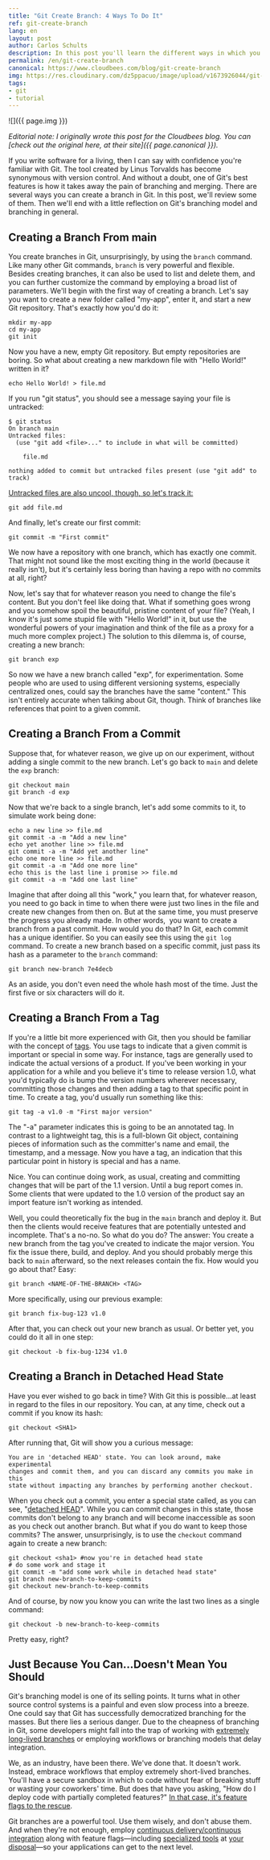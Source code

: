 ```yaml
---
title: "Git Create Branch: 4 Ways To Do It"
ref: git-create-branch
lang: en
layout: post
author: Carlos Schults
description: In this post you'll learn the different ways in which you can create branches in git.
permalink: /en/git-create-branch
canonical: https://www.cloudbees.com/blog/git-create-branch
img: https://res.cloudinary.com/dz5ppacuo/image/upload/v1673926044/git-beautiful-history/git-beautiful-history-cover.png
tags:
- git
- tutorial
---
```


![]({{ page.img }})

*Editorial note: I originally wrote this post for the Cloudbees blog.  You can [check out the original here, at their site]({{ page.canonical }}).*

If you write software for a living, then I can say with confidence you're familiar with Git. The tool created by Linus Torvalds has become synonymous with version control. And without a doubt, one of Git's best features is how it takes away the pain of branching and merging. There are several ways you can create a branch in Git. In this post, we'll review some of them. Then we'll end with a little reflection on Git's branching model and branching in general.

## Creating a Branch From main

You create branches in Git, unsurprisingly, by using the `branch` command. Like many other Git commands, `branch` is very powerful and flexible. Besides creating branches, it can also be used to list and delete them, and you can further customize the command by employing a broad list of parameters. We'll begin with the first way of creating a branch. Let's say you want to create a new folder called "my-app", enter it, and start a new Git repository. That's exactly how you'd do it:

```
mkdir my-app
cd my-app
git init
```


Now you have a new, empty Git repository. But empty repositories are boring. So what about creating a new markdown file with "Hello World!" written in it?

```
echo Hello World! > file.md
```


If you run "git status", you should see a message saying your file is untracked:

```
$ git status
On branch main
Untracked files:
  (use "git add <file>..." to include in what will be committed)

    file.md

nothing added to commit but untracked files present (use "git add" to track)
```


[Untracked files are also uncool, though, so let's track it:](https://www.cloudbees.com/blog/git-remove-untracked-files)

```
git add file.md
```


And finally, let's create our first commit:

```
git commit -m "First commit"
```


We now have a repository with one branch, which has exactly one commit. That might not sound like the most exciting thing in the world (because it really isn't), but it's certainly less boring than having a repo with no commits at all, right? 

Now, let's say that for whatever reason you need to change the file's content. But you don't feel like doing that. What if something goes wrong and you somehow spoil the beautiful, pristine content of your file? (Yeah, I know it's just some stupid file with "Hello World!" in it, but use the wonderful powers of your imagination and think of the file as a proxy for a much more complex project.) The solution to this dilemma is, of course, creating a new branch:

```
git branch exp
```


So now we have a new branch called "exp", for experimentation. Some people who are used to using different versioning systems, especially centralized ones, could say the branches have the same "content." This isn't entirely accurate when talking about Git, though. Think of branches like references that point to a given commit.

## Creating a Branch From a Commit

Suppose that, for whatever reason, we give up on our experiment, without adding a single commit to the new branch. Let's go back to `main` and delete the `exp` branch:

```
git checkout main
git branch -d exp
```


Now that we're back to a single branch, let's add some commits to it, to simulate work being done:

```
echo a new line >> file.md
git commit -a -m "Add a new line"
echo yet another line >> file.md
git commit -a -m "Add yet another line"
echo one more line >> file.md
git commit -a -m "Add one more line"
echo this is the last line i promise >> file.md
git commit -a -m "Add one last line"
```

Imagine that after doing all this "work," you learn that, for whatever reason, you need to go back in time to when there were just two lines in the file and create new changes from then on. But at the same time, you must preserve the progress you already made. In other words,  you want to create a branch from a past commit. How would you do that? In Git, each commit has a unique identifier. So you can easily see this using the `git log` command. To create a new branch based on a specific commit, just pass its hash as a parameter to the `branch` command:

```
git branch new-branch 7e4decb
```

As an aside, you don't even need the whole hash most of the time. Just the first five or six characters will do it.

## Creating a Branch From a Tag

If you're a little bit more experienced with Git, then you should be familiar with the concept of [tags](https://git-scm.com/book/en/v2/Git-Basics-Tagging). You use tags to indicate that a given commit is important or special in some way. For instance, tags are generally used to indicate the actual versions of a product. If you've been working in your application for a while and you believe it's time to release version 1.0, what you'd typically do is bump the version numbers wherever necessary, committing those changes and then adding a tag to that specific point in time. To create a tag, you'd usually run something like this:

```
git tag -a v1.0 -m "First major version"
```

The "-a" parameter indicates this is going to be an annotated tag. In contrast to a lightweight tag, this is a full-blown Git object, containing pieces of information such as the committer's name and email, the timestamp, and a message. Now you have a tag, an indication that this particular point in history is special and has a name. 

Nice. You can continue doing work, as usual, creating and committing changes that will be part of the 1.1 version. Until a bug report comes in. Some clients that were updated to the 1.0 version of the product say an import feature isn't working as intended. 

Well, you could theoretically fix the bug in the `main` branch and deploy it. But then the clients would receive features that are potentially untested and incomplete. That's a no-no. So what do you do? The answer: You create a new branch from the tag you've created to indicate the major version. You fix the issue there, build, and deploy. And you should probably merge this back to `main` afterward, so the next releases contain the fix. How would you go about that? Easy:

```
git branch <NAME-OF-THE-BRANCH> <TAG>
```

More specifically, using our previous example:

```
git branch fix-bug-123 v1.0
```

After that, you can check out your new branch as usual. Or better yet, you could do it all in one step:

```
git checkout -b fix-bug-1234 v1.0
```

## Creating a Branch in Detached Head State

Have you ever wished to go back in time? With Git this is possible...at least in regard to the files in our repository. You can, at any time, check out a commit if you know its hash:

```
git checkout <SHA1>
```

After running that, Git will show you a curious message:

```
You are in 'detached HEAD' state. You can look around, make experimental
changes and commit them, and you can discard any commits you make in this
state without impacting any branches by performing another checkout.
```

When you check out a commit, you enter a special state called, as you can see, "[detached HEAD](https://www.cloudbees.com/blog/git-detached-head)". While you can commit changes in this state, those commits don't belong to any branch and will become inaccessible as soon as you check out another branch. But what if you do want to keep those commits? The answer, unsurprisingly, is to use the `checkout` command again to create a new branch:

```
git checkout <sha1> #now you're in detached head state
# do some work and stage it
git commit -m "add some work while in detached head state"
git branch new-branch-to-keep-commits
git checkout new-branch-to-keep-commits
```

And of course, by now you know you can write the last two lines as a single command:

```
git checkout -b new-branch-to-keep-commits
```

Pretty easy, right?

## Just Because You Can...Doesn't Mean You Should

Git's branching model is one of its selling points. It turns what in other source control systems is a painful and even slow process into a breeze. One could say that Git has successfully democratized branching for the masses. But there lies a serious danger. Due to the cheapness of branching in Git, some developers might fall into the trap of working with [extremely long-lived branches](https://rollout.io/blog/pitfalls-feature-branching/) or employing workflows or branching models that delay integration. 

We, as an industry, have been there. We've done that. It doesn't work. Instead, embrace workflows that employ extremely short-lived branches. You'll have a secure sandbox in which to code without fear of breaking stuff or wasting your coworkers' time. But does that have you asking, "How do I deploy code with partially completed features?" [In that case, it's feature flags to the rescue](https://rollout.io/blog/ultimate-feature-flag-guide/).

Git branches are a powerful tool. Use them wisely, and don't abuse them. And when they're not enough, employ [continuous delivery/continuous integration](https://rollout.io/blog/continuous-integration-continuous-delivery-continuous-deployment/) along with feature flags—including [specialized tools](https://rollout.io/product/) at [your disposal](https://rollout.io/blog/5-tools-continuous-deployment/)—so your applications can get to the next level.
